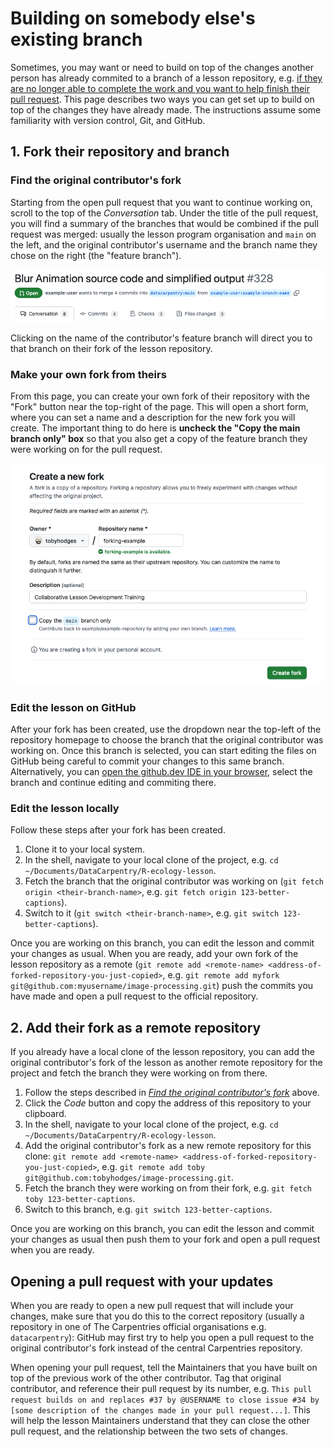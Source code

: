 # Building on somebody else's existing branch
Sometimes, you may want or need to build on top of the changes another person has already commited to a branch of a lesson repository, e.g. [if they are no longer able to complete the work and you want to help finish their pull request](/handbooks/maintainers.md#situation-1-a-pull-request-exists-but-is-incomplete).
This page describes two ways you can get set up to build on top of the changes they have already made.
The instructions assume some familiarity with version control, Git, and GitHub.

## 1. Fork their repository and branch
### Find the original contributor's fork
Starting from the open pull request that you want to continue working on, scroll to the top of the _Conversation_ tab.
Under the title of the pull request, you will find a summary of the branches that would be combined if the pull request was merged: usually the lesson program organisation and `main` on the left, and the original contributor's username and the branch name they chose on the right (the "feature branch").

![Branch information for a pull request on GitHub. The name of the official repository default branch, `datacarpentry:main`, and of the contributor's feature branch, `example-user:example-branch`, are displayed.](./img/branch-info-pr.png)

Clicking on the name of the contributor's feature branch will direct you to that branch on their fork of the lesson repository. 

### Make your own fork from theirs
From this page, you can create your own fork of their repository with the "Fork" button near the top-right of the page. 
This will open a short form, where you can set a name and a description for the new fork you will create.
The important thing to do here is **uncheck the "Copy the main branch only" box** so that you also get a copy of the feature branch they were working on for the pull request.

![The form presented when forking an existing repository on GitHub, with the "Copy the main branch only" box unchecked.](./img/new-fork-all-branches.png)

### Edit the lesson on GitHub
After your fork has been created, use the dropdown near the top-left of the repository homepage to choose the branch that the original contributor was working on. 
Once this branch is selected, you can start editing the files on GitHub being careful to commit your changes to this same branch.
Alternatively, you can [open the github.dev IDE in your browser](https://docs.github.com/en/codespaces/the-githubdev-web-based-editor#opening-the-githubdev-editor), select the branch and continue editing and commiting there.

### Edit the lesson locally
Follow these steps after your fork has been created.

1. Clone it to your local system.
2. In the shell, navigate to your local clone of the project, e.g. `cd ~/Documents/DataCarpentry/R-ecology-lesson`.
3. Fetch the branch that the original contributor was working on (`git fetch origin <their-branch-name>`, e.g. `git fetch origin 123-better-captions`).
4. Switch to it (`git switch <their-branch-name>`, e.g. `git switch 123-better-captions`).

Once you are working on this branch, you can edit the lesson and commit your changes as usual. 
When you are ready, add your own fork of the lesson repository as a remote (`git remote add <remote-name> <address-of-forked-repository-you-just-copied>`, e.g. `git remote add myfork git@github.com:myusername/image-processing.git`) push the commits you have made and open a pull request to the official repository.

## 2. Add their fork as a remote repository
If you already have a local clone of the lesson repository, you can add the original contributor's fork of the lesson as another remote repository for the project and fetch the branch they were working on from there.

1. Follow the steps described in [_Find the original contributor's fork_](#1-fork-their-repository-and-branch) above.
2. Click the _Code_ button and copy the address of this repository to your clipboard.
3. In the shell, navigate to your local clone of the project, e.g. `cd ~/Documents/DataCarpentry/R-ecology-lesson`.
4. Add the original contributor's fork as a new remote repository for this clone: `git remote add <remote-name> <address-of-forked-repository-you-just-copied>`, 
   e.g. `git remote add toby git@github.com:tobyhodges/image-processing.git`.
5. Fetch the branch they were working on from their fork, e.g. `git fetch toby 123-better-captions`.
6. Switch to this branch, e.g. `git switch 123-better-captions`.

Once you are working on this branch, you can edit the lesson and commit your changes as usual then push them to your fork and open a pull request when you are ready.

## Opening a pull request with your updates
When you are ready to open a new pull request that will include your changes, make sure that you do this to the correct repository (usually a repository in one of The Carpentries official organisations e.g. `datacarpentry`): GitHub may first try to help you open a pull request to the original contributor's fork instead of the central Carpentries repository.

When opening your pull request, tell the Maintainers that you have built on top of the previous work of the other contributor. Tag that original contributor, and reference their pull request by its number, e.g. `This pull request builds on and replaces #37 by @USERNAME to close issue #34 by [some description of the changes made in your pull request...]`.
This will help the lesson Maintainers understand that they can close the other pull request, and the relationship between the two sets of changes.
